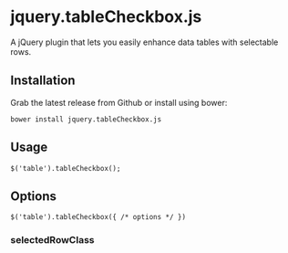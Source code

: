 # jquery.tableCheckbox.js
A jQuery plugin that lets you easily enhance data tables with selectable rows.

## Installation
Grab the latest release from Github or install using bower:

    bower install jquery.tableCheckbox.js

## Usage

    $('table').tableCheckbox();

## Options

    $('table').tableCheckbox({ /* options */ })

### selectedRowClass
